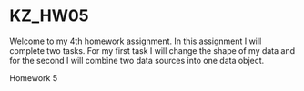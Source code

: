 KZ\_HW05
================

Welcome to my 4th homework assignment. In this assignment I will complete two tasks. For my first task I will change the shape of my data and for the second I will combine two data sources into one data object.

Homework 5
